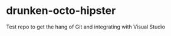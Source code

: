 drunken-octo-hipster
====================

Test repo to get the hang of Git and integrating with Visual Studio
